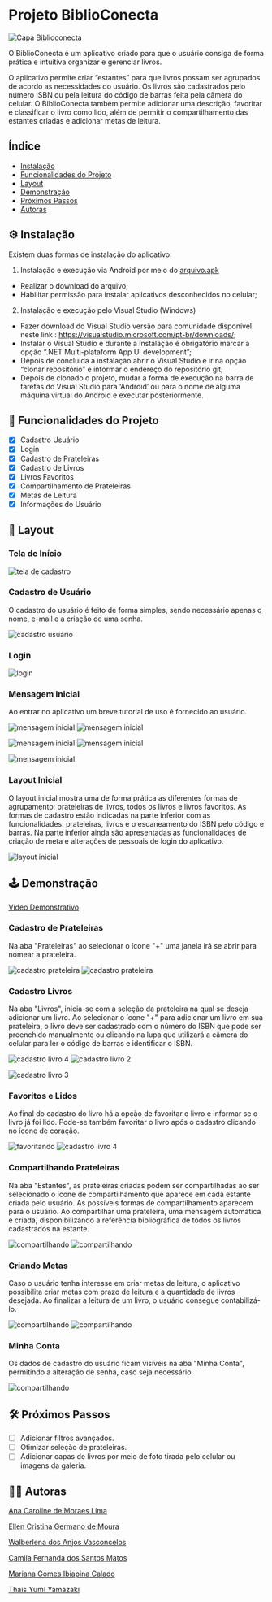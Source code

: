 # Projeto  BiblioConecta

![Capa Biblioconecta](./assets/biblioconecta%20capa.png)

O BiblioConecta é um aplicativo criado para que o usuário consiga de forma prática e intuitiva organizar e gerenciar livros. 

O aplicativo permite criar “estantes” para que livros possam ser agrupados de acordo as necessidades do usuário. Os livros são cadastrados pelo número ISBN ou pela leitura do código de barras feita pela câmera do celular. O BiblioConecta também permite adicionar uma descrição, favoritar e classificar o livro como lido, além de permitir o compartilhamento das estantes criadas e adicionar metas de leitura.

## Índice
<a name="nome"></a> 

- [Instalação](#nome1)
- [Funcionalidades do Projeto](#nome2)
- [Layout](#nome3)
- [Demonstração](#nome4)
- [Próximos Passos](#nome5)
- [Autoras](#nome6)

## ⚙️ <a id="nome1">Instalação</a>

Existem duas formas de instalação do aplicativo:
1)	Instalação e execução via Android por meio do <a href="https://github.com/caiiibr/biblioConecta/blob/ecf2fa3f3e33a2f19451fb5979b92b1b5a09a118/dist/com.biblioconecta.apk">arquivo.apk</a>
- Realizar o download do arquivo;
- Habilitar permissão para instalar aplicativos desconhecidos no celular;

2)	Instalação e execução pelo Visual Studio (Windows)
- Fazer download do Visual Studio versão para comunidade disponível neste link : https://visualstudio.microsoft.com/pt-br/downloads/;
- Instalar o Visual Studio e durante a instalação é obrigatório marcar a opção “.NET Multi-plataform App UI development”;
- Depois de concluída a instalação abrir o Visual Studio e ir na opção “clonar repositório” e informar o endereço do repositório git;
- Depois de clonado o projeto, mudar a forma de execução na barra de tarefas do Visual Studio para ‘Android’ ou para o nome de alguma máquina virtual do Android e executar posteriormente.

## 📲 <a id="nome2">Funcionalidades do Projeto</a>

- [x] Cadastro Usuário
- [x] Login
- [x] Cadastro de Prateleiras
- [x] Cadastro de Livros
- [x] Livros Favoritos
- [x] Compartilhamento de Prateleiras
- [x] Metas de Leitura
- [x] Informações do Usuário

## 📰 <a id="nome3">Layout</a>

### Tela de Início

![tela de cadastro](./assets/1.jpg)

### Cadastro de Usuário
O cadastro do usuário é feito de forma simples, sendo necessário apenas o nome, e-mail e a criação de uma senha.

![cadastro usuario](./assets/2.jpg)

### Login

![login](./assets/3.jpg)

### Mensagem Inicial
Ao entrar no aplicativo um breve tutorial de uso é fornecido ao usuário.

![mensagem inicial](./assets/4.jpg)  ![mensagem inicial](./assets/5.jpg)

![mensagem inicial](./assets/6.jpg)  ![mensagem inicial](./assets/7.jpg)

![mensagem inicial](./assets/8.jpg)

### Layout Inicial
O layout inicial mostra uma de forma prática as diferentes formas de agrupamento: prateleiras de livros, todos os livros e livros favoritos. As formas de cadastro estão indicadas na parte inferior com as funcionalidades: prateleiras, livros e o escaneamento do ISBN pelo código e barras. Na parte inferior ainda são apresentadas as funcionalidades de criação de meta e alterações de pessoais de login do aplicativo.

![layout inicial](./assets/9.jpg)

## 🕹️ <a id="nome4">Demonstração</a>

[Vídeo Demonstrativo](https://youtu.be/hsT9QpYC3Qk?si=xe38TLcKPS4ohVqh)

### Cadastro de Prateleiras
Na aba "Prateleiras" ao selecionar o ícone "+" uma janela irá se abrir para nomear a prateleira.

![cadastro prateleira](./assets/9.jpg) ![cadastro prateleira](./assets/901.png)

### Cadastro Livros
Na aba "Livros", inicia-se com a seleção da prateleira na qual se deseja adicionar um livro. Ao selecionar o ícone "+" para adicionar um livro em sua prateleira, o livro deve ser cadastrado com o número do ISBN que pode ser preenchido manualmente ou clicando na lupa que utilizará a câmera do celular para ler o código de barras e identificar o ISBN.

![cadastro livro 4](./assets/11.jpg)  ![cadastro livro 2](./assets/101.png)

![cadastro livro 3](./assets/102.png)


### Favoritos e Lidos
Ao final do cadastro do livro há a opção de favoritar o livro e informar se o livro já foi lido. Pode-se também favoritar o livro após o cadastro clicando no ícone de coração.

![favoritando](./assets/103.png)  ![cadastro livro 4](./assets/12.jpg)

### Compartilhando Prateleiras
Na aba "Estantes", as prateleiras criadas podem ser compartilhadas ao ser selecionado o ícone de compartilhamento que aparece em cada estante criada pelo usuário. As possíveis formas de compartilhamento aparecem para o usuário. Ao compartilhar uma prateleira, uma mensagem automática é criada, disponibilizando a referência bibliográfica de todos os livros cadastrados na estante.

![compartilhando](./assets/9.jpg)  ![compartilhando](./assets/15.png)

### Criando Metas
Caso o usuário tenha interesse em criar metas de leitura, o aplicativo possibilita criar metas com prazo de leitura e a quantidade de livros desejada. Ao finalizar a leitura de um livro, o usuário consegue contabilizá-lo.

![compartilhando](./assets/13.jpg)  ![compartilhando](./assets/14.jpg)

### Minha Conta
Os dados de cadastro do usuário ficam visíveis na aba "Minha Conta", permitindo a alteração de senha, caso seja necessário.

![compartilhando](./assets/17.png)

## 🛠️ <a id="nome5">Próximos Passos</a>

- [ ] Adicionar filtros avançados.
- [ ] Otimizar seleção de prateleiras.
- [ ] Adicionar capas de livros por meio de foto tirada pelo celular ou imagens da galeria.

## 👩‍💻 <a id="nome6">Autoras</a>

<a href="https://github.com/anamoraeslima">Ana Caroline de Moraes Lima</a>

<a href="https://github.com/ellen-moura">Ellen Cristina Germano de Moura</a>

<a href="https://github.com/WalVasconcelos">Walberlena dos Anjos Vasconcelos</a>

<a href="https://github.com/caiiibr">Camila Fernanda dos Santos Matos</a>

<a href="https://github.com/marigic">Mariana Gomes Ibiapina Calado</a>

<a href="https://github.com/ThaisYamazaki">Thais Yumi Yamazaki</a>
